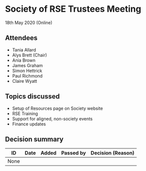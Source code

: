 # Society of RSE Trustees Meeting

18th May 2020 (Online)

## Attendees

   - Tania Allard
   - Alys Brett (Chair)
   - Ania Brown
   - James Graham
   - Simon Hettrick
   - Paul Richmond
   - Claire Wyatt

## Topics discussed

   - Setup of Resources page on Society website
   - RSE Training
   - Support for aligned, non-society events
   - Finance updates

## Decision summary

| ID  | Date       | Added       | Passed by | Decision (Reason)                                                                                                                                                                                                          |
|-----|------------|-------------|-----------|----------------------------------------------------------------------------------------------------------------------------------------------------------------------------------------------------------------------------|
| None |  |  |  |  |
